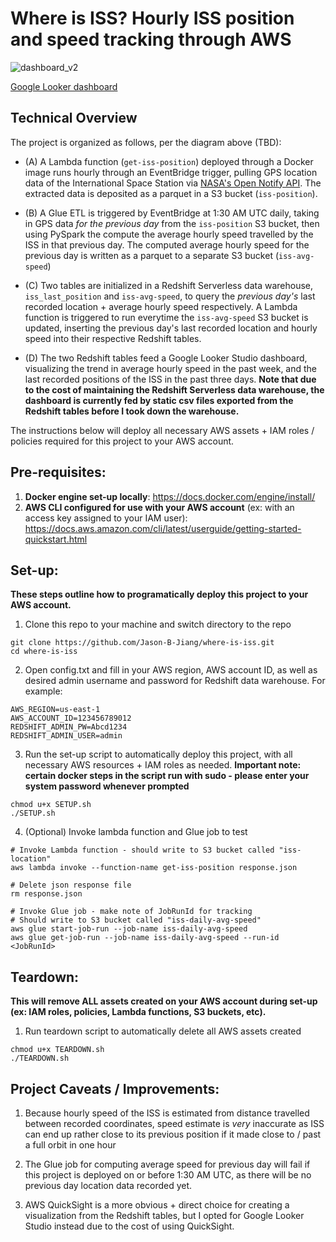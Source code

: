 # Where is ISS? Hourly ISS position and speed tracking through AWS

![dashboard_v2](https://github.com/user-attachments/assets/7d19bcc6-6a93-4770-9653-fca0e51df449)

[Google Looker dashboard](https://lookerstudio.google.com/reporting/5fca6f58-4fe8-43ad-868c-a36d7ae87dd6)

## Technical Overview
The project is organized as follows, per the diagram above (TBD):
- (A) A Lambda function (`get-iss-position`) deployed through a Docker image runs hourly through an EventBridge trigger, pulling GPS location data of the International Space Station via [NASA's Open Notify API](http://open-notify.org/Open-Notify-API/ISS-Location-Now/). The extracted data is deposited as a parquet in a S3 bucket (`iss-position`).

- (B) A Glue ETL is triggered by EventBridge at 1:30 AM UTC daily, taking in GPS data *for the previous day* from the `iss-position` S3 bucket, then using PySpark the compute the average hourly speed travelled by the ISS in that previous day. The computed average hourly speed for the previous day is written as a parquet to a separate S3 bucket (`iss-avg-speed`)

- (C) Two tables are initialized in a Redshift Serverless data warehouse, `iss_last_position` and `iss-avg-speed`, to query the *previous day's* last recorded location + average hourly speed respectively. A Lambda function is triggered to run everytime the `iss-avg-speed` S3 bucket is updated, inserting the previous day's last recorded location and hourly speed into their respective Redshift tables.

- (D) The two Redshift tables feed a Google Looker Studio dashboard, visualizing the trend in average hourly speed in the past week, and the last recorded positions of the ISS in the past three days. **Note that due to the cost of maintaining the Redshift Serverless data warehouse, the dashboard is currently fed by static csv files exported from the Redshift tables before I took down the warehouse.**

The instructions below will deploy all necessary AWS assets + IAM roles / policies required for this project to your AWS account.

## Pre-requisites:
1. **Docker engine set-up locally**: https://docs.docker.com/engine/install/
2. **AWS CLI configured for use with your AWS account** (ex: with an access key assigned to your IAM user): https://docs.aws.amazon.com/cli/latest/userguide/getting-started-quickstart.html

## Set-up:
**These steps outline how to programatically deploy this project to your AWS account.**

1. Clone this repo to your machine and switch directory to the repo
```
git clone https://github.com/Jason-B-Jiang/where-is-iss.git
cd where-is-iss
```

2. Open config.txt and fill in your AWS region, AWS account ID, as well as desired admin username and password for Redshift data warehouse. For example:
```
AWS_REGION=us-east-1
AWS_ACCOUNT_ID=123456789012
REDSHIFT_ADMIN_PW=Abcd1234
REDSHIFT_ADMIN_USER=admin
```

3. Run the set-up script to automatically deploy this project, with all necessary AWS resources + IAM roles as needed.
**Important note: certain docker steps in the script run with sudo - please enter your system password whenever prompted**
```
chmod u+x SETUP.sh
./SETUP.sh
```

4. (Optional) Invoke lambda function and Glue job to test
```
# Invoke Lambda function - should write to S3 bucket called "iss-location"
aws lambda invoke --function-name get-iss-position response.json

# Delete json response file
rm response.json

# Invoke Glue job - make note of JobRunId for tracking
# Should write to S3 bucket called "iss-daily-avg-speed"
aws glue start-job-run --job-name iss-daily-avg-speed
aws glue get-job-run --job-name iss-daily-avg-speed --run-id <JobRunId>
```

## Teardown:
**This will remove ALL assets created on your AWS account during set-up (ex: IAM roles, policies, Lambda functions, S3 buckets, etc).**
1. Run teardown script to automatically delete all AWS assets created
```
chmod u+x TEARDOWN.sh
./TEARDOWN.sh
```

## Project Caveats / Improvements:
1. Because hourly speed of the ISS is estimated from distance travelled between recorded coordinates, speed estimate is *very* inaccurate as ISS can end up rather close to its previous position if it made close to / past a full orbit in one hour

2. The Glue job for computing average speed for previous day will fail if this project is deployed on or before 1:30 AM UTC, as there will be no previous day location data recorded yet.

3. AWS QuickSight is a more obvious + direct choice for creating a visualization from the Redshift tables, but I opted for Google Looker Studio instead due to the cost of using QuickSight.
